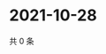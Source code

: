 # 2021-10-28

共 0 条

<!-- BEGIN WEIBO -->
<!-- 最后更新时间 Thu Oct 28 2021 12:10:46 GMT+0800 (China Standard Time) -->

<!-- END WEIBO -->
